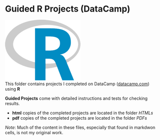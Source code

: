 # Guided R Projects (DataCamp)
![R Logo](../../../assets/R.png)  
This folder contains projects I completed on DataCamp ([datacamp.com](datacamp.com)) using **R**

**Guided Projects** come with detailed instructions and tests for checking results.

- **html** copies of the completed projects are located in the folder *HTMLs*
- **pdf** copies of the completed projects are located in the folder *PDFs*

*Note*: Much of the content in these files, especially that found in markdwon cells, is not my original work. 
